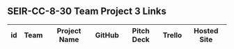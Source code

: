 ## SEIR-CC-8-30 Team Project 3 Links

| id| Team | Project Name | GitHub | Pitch Deck | Trello | Hosted Site |
|:---:|---|:---:|:---:|:---:|:---:|:---:|




